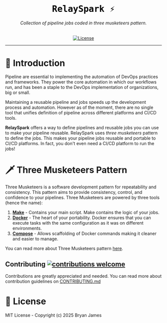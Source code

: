 <div align="center">
  <!-- <img src="https://helm.sh/img/helm.svg" title="Helm" alt="Helm" width="256" height="256" style="filter: url(#glow);" /> -->

<svg xmlns="http://www.w3.org/2000/svg" version="1.1" height="0">
  <defs>
    <filter id="glow">
      <feGaussianBlur stdDeviation="15" result="coloredBlur"/>
      <feMerge>
        <feMergeNode in="coloredBlur"/>
        <feMergeNode in="SourceGraphic"/>
      </feMerge>
    </filter>
  </defs>
</svg>

<link href="https://fonts.googleapis.com/css?family=Onest&display=swap" rel="stylesheet">

<h1 style="font-family: Onest, monospace; color: black; ">RelaySpark ⚡</h1>
<h6>Collection of pipeline jobs coded in three musketeers pattern.</h6>

[![License](https://img.shields.io/github/license/BryanJames16/RelaySpark)](LICENSE)

</div>

---

# 📜 Introduction

Pipeline are essential to implementing the  automation of DevOps practices and frameworks. They power the core automation in which our workflows run, and has been a staple to the DevOps implementation of organizations, big or small.

Maintaining a reusable pipeline and jobs speeds up the development process and automation. However as of the moment, there are no single tool that unifies definition of pipeline across different platforms and CI/CD tools.

**RelaySpark** offers a way to define pipelines and reusable jobs you can use to make your pipeline reusable. RelaySpark uses *three musketeers* pattern to define the jobs. This makes your pipeline jobs reusable and portable to CI/CD platforms. In fact, you don't even need a CI/CD platform to run the jobs!

# 🗡️ Three Musketeers Pattern

Three Musketeers is a software development pattern for repeatability and consistency. This pattern aims to provide consistency, control, and confidence to your pipelines. Three Musketeers are powered by three tools (hence the name):

1. **[Make](https://www.gnu.org/software/make/)** - Contains your main script. Make contains the logic of your jobs.
2. **[Docker](https://docs.docker.com/get-started/introduction/)** - The heart of your portability. Docker ensures that you can execute tasks with the same configuration as it was on different environments.
3. **[Compose](https://docs.docker.com/compose/)** - Allows scaffolding of Docker commands making it cleaner and easier to manage.

You can read more about Three Musketeers pattern [here](https://3musketeers.pages.dev/guide/).

## Contributing [![contributions welcome](https://img.shields.io/badge/contributions-welcome-brightgreen.svg?style=flat)](./CONTRIBUTING.mdCONTRIBUTING.md)

Contributions are greatly appreciated and needed. You can read more about contribution guidelines on [CONTRIBUTING.md](./CONTRIBUTING.md)

# 📄 License

MIT License - Copyright (c) 2025 Bryan James
